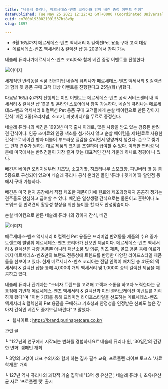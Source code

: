 ```yaml
---
title: "네슬레 퓨리나, 메르세데스-벤츠 코리아와 함께 베긴 증정 이벤트 진행"
datePublished: Tue May 25 2021 12:22:42 GMT+0000 (Coordinated Universal Time)
cuid: cm700bl93002109l537ht8v9p
slug: 1897

---
```



- 6월 16일까지 메르세데스-벤츠 액세서리 & 컬렉션Pet 용품 구매 고객 대상
- 메르세데스-벤츠 액세서리 & 컬렉션 샵 등 20곳에서 참여 가능

네슬레 퓨리나가메르세데스-벤츠 코리아와 함께 베긴 증정 이벤트를 진행한다

![이미지](https://cdn.hashnode.com/res/hashnode/image/upload/v1739249622949/9fad5ca0-56a5-45ba-a872-fd234663eaf9.jpeg)

세계적인 반려동물 식품 전문기업 네슬레 퓨리나가 메르세데스-벤츠 액세서리 & 컬렉션과 함께 펫 용품 구매 고객 대상 이벤트를 진행한다고 25일(화) 밝혔다.

다음달 16일(수)까지 진행되는 이번 이벤트는 메르세데스-벤츠 공식 서비스센터 내 액세서리 & 컬렉션 샵 19곳 및 온라인 스토어에서 참여 가능하다. 네슬레 퓨리나는 메르세데스-벤츠 액세서리 & 컬렉션 Pet 용품 구매 고객들에게 순살 베이컨으로 만든 강아지 간식 '베긴 3종(오리지널, 소고기, 피넛버터)'을 무료로 증정한다.

네슬레 퓨리나의 베긴은 1993년 미국 출시 이래로, 많은 사랑을 받고 있는 검증된 반려견 간식이다. 인공 조미료와 인공 색소를 첨가하지 않고 순살 베이컨을 제1원료로 사용한 간식으로 베이컨 향과 더불어 부드러운 질감을 살리면서 영양까지 챙겼다. 손으로 찢기도 편해 견주가 원하는 대로 제품의 크기를 조절하며 급여할 수 있다. 이러한 편리성 덕분에 미국에서는 반려견들이 가장 즐겨 찾는 대표적인 간식 가운데 하나로 정평이 나 있다.

베긴은 베이컨 오리지널부터 치즈맛, 소고기맛, 히코리나무 스모크향, 피넛버터 맛 등 총 5종으로 구성되어 있으며 네슬레 퓨리나 공식 온라인 몰인 ‘퓨리나 펫케어’와 할인점 등에서 구매 가능하다.

베긴은 미국 현지 공장에서 직접 제조한 제품이기에 원료와 제조과정까지 꼼꼼히 챙기는 견주들도 안심하고 급여할 수 있다. 베긴은 일상생활 간식으로는 물론이고 훈련이나 노즈워크 등 반려견의 활동성 향상을 위한 놀이를 할 때도 안성맞춤이다.

순살 베이컨으로 만든 네슬레 퓨리나의 강아지 간식, 베긴

![이미지](https://cdn.hashnode.com/res/hashnode/image/upload/v1739249625514/c4014f74-e1d9-4528-ae35-841e3548d779.jpeg)

메르세데스-벤츠 액세서리 & 컬렉션 Pet 용품은 프리미엄 반려동물 제품의 수요 증가 트렌드에 발맞춰 메르세데스-벤츠 코리아가 선보인 제품이다. 메르세데스-벤츠 액세서리 & 컬렉션은 차량 용품뿐 아니라 패션소품 및 의류, 키즈 제품, 골프 용품 등에 이르기까지 메르세데스-벤츠만의 브랜드 전통성에 트렌드를 반영한 다양한 라이프스타일 제품들을 선보이고 있다. 현재 메르세데스-벤츠 코리아는 전담 인력이 배치된 총 41곳의 액세서리 & 컬렉션 샵을 통해 4,000여 개의 액세서리 및 1,000여 종의 컬렉션 제품을 제공하고 있다.

네슬레 퓨리나 관계자는 "소비자 트렌드를 고려해 고객과 소통을 하고자 노력한다는 공통점에 기반해 메르세데스-벤츠 액세서리 & 컬렉션과 이번 콜라보레이션 이벤트를 기획하게 됐다"며 "이번 기회를 통해 프리미엄 라이프스타일을 선도하는 메르세데스-벤츠 액세서리 & 컬렉션의 Pet 용품을 구매하고 기호성과 안정성을 인정받은 신뢰도 높은 강아지 간식인 베긴도 즐겨보길 바란다"고 말했다.

- 웹사이트 : https://brand.purinapetcare.co.kr/

관련 글

└ "127년의 연구에서 시작되는 변화를 경험하세요!" 네슬레 퓨리나 원, ‘30일간의 건강한 변화' 캠페인 개최

└ 3명의 고양이 대표 수의사와 함께 하는 집사 필수 교육, 프로플랜 라이브 토크쇼 '사료학개론' 개최

└ 127년 역사 퓨리나의 과학적 기술 집약체 '13억 생 유산균', 네슬레 퓨리나, 초유/유산균 사료 '프로플랜 캣' 출시